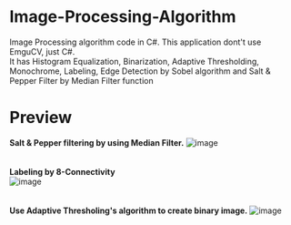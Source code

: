 # Image-Processing-Algorithm
Image Processing algorithm code in C#. This application dont't use EmguCV, just C#. <br>
It has Histogram Equalization, Binarization, Adaptive Thresholding, Monochrome, Labeling, Edge Detection by Sobel algorithm and Salt & Pepper Filter by Median Filter function <br>

# Preview
<strong>Salt & Pepper filtering by using Median Filter.</strong>
![image](https://user-images.githubusercontent.com/69473375/138560699-113c04bd-5a1c-4979-a062-cf4f28854773.png)
<br><br><br>
<strong>Labeling by 8-Connectivity</strong><br>
![image](https://user-images.githubusercontent.com/69473375/138560715-6012a5b7-8918-4ac3-86f2-93f64b0cd919.png)
<br><br><br>
<strong>Use Adaptive Thresholing's algorithm to create binary image.</strong>
![image](https://user-images.githubusercontent.com/69473375/138560747-37fb1e65-71fe-4665-b187-e4ea9032606f.png)
